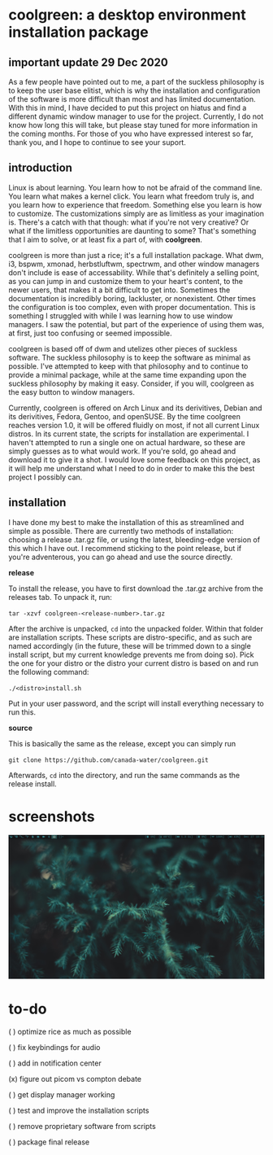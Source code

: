 # coolgreen: a desktop environment installation package
## important update 29 Dec 2020
As a few people have pointed out to me, a part of the suckless philosophy is to keep the user base elitist, which is why the installation and configuration of the software is more difficult than most and has limited documentation. With this in mind, I have decided to put this project on hiatus and find a different dynamic window manager to use for the project. Currently, I do not know how long this will take, but please stay tuned for more information in the coming months. For those of you who have expressed interest so far, thank you, and I hope to continue to see your suport.

## introduction
Linux is about learning. You learn how to not be afraid of the command line. You learn what makes a kernel click. You learn what freedom truly is, and you learn how to experience that freedom. Something else you learn is how to customize. The customizations simply are as limitless as your imagination is. There's a catch with that though: what if you're not very creative? Or what if the limitless opportunities are daunting to some? That's something that I aim to solve, or at least fix a part of, with **coolgreen**.

coolgreen is more than just a rice; it's a full installation package. What dwm, i3, bspwm, xmonad, herbstluftwm, spectrwm, and other window managers don't include is ease of accessability. While that's definitely a selling point, as you can jump in and customize them to your heart's content, to the newer users, that makes it a bit difficult to get into. Sometimes the documentation is incredibly boring, lackluster, or nonexistent. Other times the configuration is too complex, even with proper documentation. This is something I struggled with while I was learning how to use window managers. I saw the potential, but part of the experience of using them was, at first, just too confusing or seemed impossible.

coolgreen is based off of dwm and utelizes other pieces of suckless software. The suckless philosophy is to keep the software as minimal as possible. I've attempted to keep with that philosophy and to continue to provide a minimal package, while at the same time expanding upon the suckless philosophy by making it easy. Consider, if you will, coolgreen as the easy button to window managers.

Currently, coolgreen is offered on Arch Linux and its derivitives, Debian and its derivitives, Fedora, Gentoo, and openSUSE. By the time coolgreen reaches version 1.0, it will be offered fluidly on most, if not all current Linux distros. In its current state, the scripts for installation are experimental. I haven't attempted to run a single one on actual hardware, so these are simply guesses as to what would work. If you're sold, go ahead and download it to give it a shot. I would love some feedback on this project, as it will help me understand what I need to do in order to make this the best project I possibly can.

## installation
I have done my best to make the installation of this as streamlined and simple as possible. There are currently two methods of installation: choosing a release .tar.gz file, or using the latest, bleeding-edge version of this which I have out. I recommend sticking to the point release, but if you're adventerous, you can go ahead and use the source directly.

**release**

To install the release, you have to first download the .tar.gz archive from the releases tab. To unpack it, run:

``tar -xzvf coolgreen-<release-number>.tar.gz``

After the archive is unpacked, ``cd`` into the unpacked folder. Within that folder are installation scripts. These scripts are distro-specific, and as such are named accordingly (in the future, these will be trimmed down to a single install script, but my current knowledge prevents me from doing so). Pick the one for your distro or the distro your current distro is based on and run the following command:

``./<distro>install.sh``

Put in your user password, and the script will install everything necessary to run this.

**source**

This is basically the same as the release, except you can simply run

``git clone https://github.com/canada-water/coolgreen.git``

Afterwards, ``cd`` into the directory, and run the same commands as the release install.

# screenshots
![screenshot1](https://github.com/canada-water/coolgreen/blob/main/screenshots/coolgreen1.png)

# to-do

( ) optimize rice as much as possible

( ) fix keybindings for audio

( ) add in notification center

(x) figure out picom vs compton debate

( ) get display manager working

( ) test and improve the installation scripts

( ) remove proprietary software from scripts

( ) package final release

